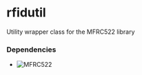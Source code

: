# rfidutil
Utility wrapper class for the MFRC522 library

### Dependencies
* ![MFRC522](https://github.com/miguelbalboa/rfid)
